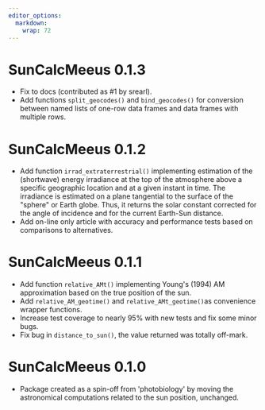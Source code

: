 ```yaml
---
editor_options:
  markdown:
    wrap: 72
---
```


# SunCalcMeeus 0.1.3

- Fix to docs (contributed as #1 by srearl).
- Add functions `split_geocodes()` and `bind_geocodes()` for conversion
between named lists of one-row data frames and data frames with multiple
rows.

# SunCalcMeeus 0.1.2

- Add function `irrad_extraterrestrial()` implementing estimation of the
(shortwave) energy irradiance at the top of the atmosphere above a specific
geographic location and at a given instant in time. The irradiance is estimated
on a plane tangential to the surface of the "sphere" or Earth globe. Thus, it
returns the solar constant corrected for the angle of incidence and for the
current Earth-Sun distance.
- Add on-line only article with accuracy and performance tests based on
comparisons to alternatives.

# SunCalcMeeus 0.1.1

- Add function `relative_AMt()` implementing Young's (1994) AM approximation 
based on the true position of the sun.
- Add `relative_AM_geotime()` and `relative_AMt_geotime()`as convenience 
wrapper functions.
- Increase test coverage to nearly 95% with new tests and fix some minor bugs.
- Fix bug in `distance_to_sun()`, the value returned was totally off-mark.

# SunCalcMeeus 0.1.0

- Package created as a spin-off from 'photobiology' by moving the astronomical
computations related to the sun position, unchanged.
